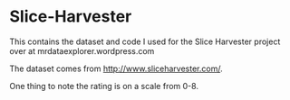 # Slice-Harvester

This contains the dataset and code I used for the Slice Harvester project over at mrdataexplorer.wordpress.com

The dataset comes from http://www.sliceharvester.com/.

One thing to note the rating is on a scale from 0-8.

